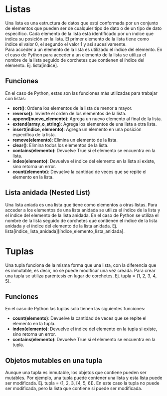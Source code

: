 # Listas

Una lista es una estructura de datos que está conformada por un conjunto de elementos que pueden ser de cualquier tipo de dato o de un tipo de dato específico. Cada elemento de la lista está identificado por un índice que indica su posición en la lista. El primer elemento de la lista tiene como índice el valor 0, el segundo el valor 1 y así sucesivamente.  
Para acceder a un elemento de la lista es utilizado el índice del elemento. En el caso de Python para acceder a un elemento de la lista se utiliza el nombre de la lista seguido de corchetes que contienen el índice del elemento. Ej. lista[índice].

## Funciones

En el caso de Python, estas son las funciones más utilizadas para trabajar con listas:

- **sort()**: Ordena los elementos de la lista de menor a mayor.
- **reverse()**: Invierte el orden de los elementos de la lista.
- **append(nuevo_elemento)**: Agrega un nuevo elemento al final de la lista.
- **extend(array_o_string)**: Agrega los elementos de una lista a otra lista.
- **insert(índice, elemento)**: Agrega un elemento en una posición específica de la lista.
- **remove(elemento)**: Elimina un elemento de la lista.
- **clear()**: Elimina todos los elementos de la lista.
- **__contains__(elemento)**: Devuelve True si el elemento se encuentra en la lista.
- **index(elemento)**: Devuelve el índice del elemento en la lista si existe, sino retorna un error.
- **count(elemento)**: Devuelve la cantidad de veces que se repite el elemento en la lista.

## Lista anidada (Nested List)
Una lista aniada es una lista que tiene como elementos a otras listas. Para acceder a los elementos de una lista anidada se utiliza el índice de la lista y el índice del elemento de la lista anidada. En el caso de Python se utiliza el nombre de la lista seguido de corchetes que contienen el índice de la lista anidada y el índice del elemento de la lista anidada. Ej. lista[índice_lista_anidada][índice_elemento_lista_anidada].

# Tuplas

Una tupla funciona de la misma forma que una lista, con la diferencia que es inmutable, es decir, no se puede modificar una vez creada. Para crear una tupla se utiliza paréntesis en lugar de corchetes. Ej. tupla = (1, 2, 3, 4, 5).

## Funciones
En el caso de Python las tuplas solo tienen las siguientes funciones:

- **count(elemento)**: Devuelve la cantidad de veces que se repite el elemento en la tupla.
- **index(elemento)**: Devuelve el índice del elemento en la tupla si existe, sino retorna un error.
- **__contains__(elemento)**: Devuelve True si el elemento se encuentra en la tupla.

## Objetos mutables en una tupla
Aunque una tupla es inmutable, los objetos que contiene pueden ser mutables. Por ejemplo, una tupla puede contener una lista y esta lista puede ser modificada. Ej. tupla = (1, 2, 3, [4, 5, 6]). En este caso la tupla no puede ser modificada, pero la lista que contiene si puede ser modificada.